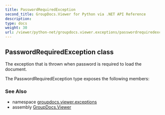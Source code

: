 ```yaml
---
title: PasswordRequiredException
second_title: GroupDocs.Viewer for Python via .NET API Reference
description: 
type: docs
weight: 30
url: /viewer/python-net/groupdocs.viewer.exceptions/passwordrequiredexception/
---
```


## PasswordRequiredException class

The exception that is thrown when password is required to load the document.

The PasswordRequiredException type exposes the following members:

### See Also

* namespace [groupdocs.viewer.exceptions](/viewer/python-net/groupdocs.viewer.exceptions/)
* assembly [GroupDocs.Viewer](/viewer/python-net/)

